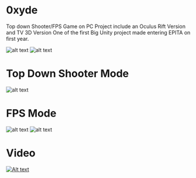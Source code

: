 # 0xyde

Top down Shooter/FPS Game on PC
Project include an Oculus Rift Version and TV 3D Version
One of the first Big Unity project made entering EPITA on first year.

![alt text](https://image.ibb.co/mjFh8e/logo_0xyde.png)
![alt text](https://www.ez-robot.com/uploads/Plugins/59/title.jpg)

# Top Down Shooter Mode
![alt text](https://image.ibb.co/hyAJye/1.png)


# FPS Mode

![alt text](https://image.ibb.co/eGQFTe/6.png)
![alt text](https://image.ibb.co/d7nUoe/5.png)

# Video
[![Alt text](https://img.youtube.com/vi/Bk0J898_nL0/0.jpg)](https://www.youtube.com/watch?v=Bk0J898_nL0)
